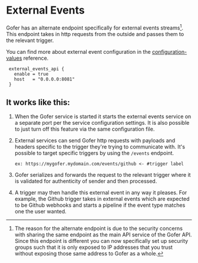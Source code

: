 # External Events

Gofer has an alternate endpoint specifically for external events streams[^1]. This endpoint takes in http requests from the outside and passes them to the relevant trigger.

You can find more about external event configuration in the [configuration-values](../server_configuration/configuration_reference.md) reference.

```hcl
 external_events_api {
   enable = true
   host   = "0.0.0.0:8081"
 }
```

## It works like this:

1. When the Gofer service is started it starts the external events service on a separate port per the service configuration settings. It is also possible to just turn off this feature via the same configuration file.
2. External services can send Gofer http requests with payloads and headers specific to the trigger they're trying to communicate with. It's possible to target specific triggers by using the `/events` endpoint.

   `ex: https://mygofer.mydomain.com/events/github <- #trigger label`

3. Gofer serializes and forwards the request to the relevant trigger where it is validated for authenticity of sender and then processed.
4. A trigger may then handle this external event in any way it pleases. For example, the Github trigger takes in external events which are expected to be Github webhooks and starts a pipeline if the event type matches one the user wanted.

[^1]: The reason for the alternate endpoint is due to the security concerns with sharing the same endpoint as the main API service of the Gofer API. Since this endpoint is different you can now specifically set up security groups such that it is only exposed to IP addresses that you trust without exposing those same address to Gofer as a whole.
